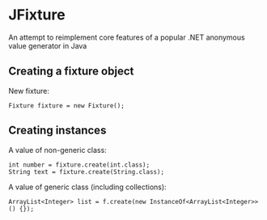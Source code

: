JFixture
========

An attempt to reimplement core features of a popular .NET anonymous value generator in Java

Creating a fixture object
-

New fixture:

    Fixture fixture = new Fixture();


Creating instances
-

A value of non-generic class:

    int number = fixture.create(int.class);
    String text = fixture.create(String.class);
    
A value of generic class (including collections):

    ArrayList<Integer> list = f.create(new InstanceOf<ArrayList<Integer>>() {});

